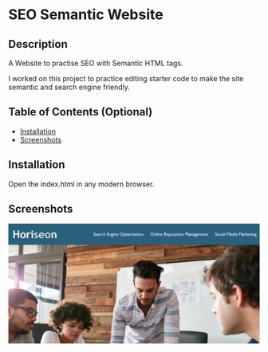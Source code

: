 # SEO Semantic Website

## Description

A Website to practise SEO with Semantic HTML tags.

I worked on this project to practice editing starter code to make the site semantic and search engine friendly.

## Table of Contents (Optional)

- [Installation](#installation)
- [Screenshots](#usage)

## Installation

Open the index.html in any modern browser.

## Screenshots

![Example screenshot](/assets/images/example-screenshot.png)

